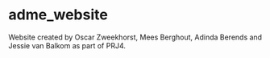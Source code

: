 # adme_website

Website created by Oscar Zweekhorst, Mees Berghout, Adinda Berends and Jessie van Balkom as part of PRJ4.
